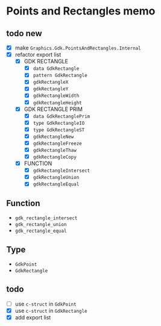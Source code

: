 Points and Rectangles memo
==========================

todo new
--------

* [x] make `Graphics.Gdk.PointsAndRectangles.Internal`
* [x] refactor export list
	+ [x] GDK RECTANGLE
		- [x] `data GdkRectangle`
		- [x] `pattern GdkRectangle`
		- [x] `gdkRectangleX`
		- [x] `gdkRectangleY`
		- [x] `gdkRectangleWidth`
		- [x] `gdkRectangleHeight`
	+ [x] GDK RECTANGLE PRIM
		- [x] `data GdkRectanglePrim`
		- [x] `type GdkRectangleIO`
		- [x] `type GdkRectangleST`
		- [x] `gdkRectangleNew`
		- [x] `gdkRectangleFreeze`
		- [x] `gdkRectangleThaw`
		- [x] `gdkRectangleCopy`
	+ [x] FUNCTION
		- [x] `gdkRectangleIntersect`
		- [x] `gdkRectangleUnion`
		- [x] `gdkRectangleEqual`

Function
--------

* `gdk_rectangle_intersect`
* `gdk_rectangle_union`
* `gdk_rectangle_equal`

Type
----

* `GdkPoint`
* `GdkRectangle`

todo
----

* [ ] use `c-struct` in `GdkPoint`
* [x] use `c-struct` in `GdkRectangle`
* [x] add export list
